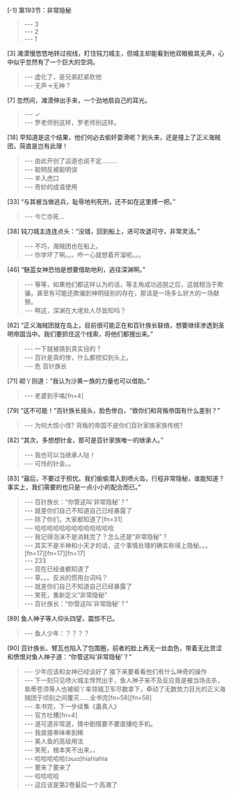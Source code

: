 
[-1] 第193节：非常隐秘
>--- 3<br>
>--- 2<br>
>--- 1<br>

[3] 滩漠慢悠悠地转过视线，盯住钝刀城主，但城主却能看到他双眼极其无声，心中似乎忽然有了一个巨大的空洞。
>--- 虚化了，是兄弟赶紧砍他<br>
>--- 无声->无神？<br>

[7] 忽然间，滩漠伸出手来，一个劲地扇自己的耳光。
>--- ✓<br>
>--- 罗老师别这样，罗老师别这样。<br>

[18] 早知道是这个结果，他们何必去偷奸耍滑呢？到头来，还是撞上了正义海贼团，简直是岂有此理！
>--- 由此开创了运道也说不定………<br>
>--- 聪明反被聪明误<br>
>--- 羊入虎口<br>
>--- 奇妙的成语使用<br>

[33] “与其被当做逃兵，耻辱地判死刑，还不如在这里搏一把。”
>--- 今亡亦死…<br>

[38] 钝刀城主连连点头：“没错，回到船上，进可攻退可守，非常灵活。”
>--- 不巧，海贼团也在船上。<br>
>--- 你学坏了啊。。。咋一心就想着开溜呢。。。<br>

[46] “魅蓝女神恐怕是想要借助地利，逃往深渊啊。”
>--- 等等，如果他们都这样认为的话，等主角成功逃脱之后，这就相当于欺骗，甚至有可能还欺骗到神明级别的存在，那该是一场多么好大的一场献祭。<br>
>--- 啊这，深渊在大佬处人尽皆知吗？<br>

[62] “正义海贼团就在岛上，目前很可能正在和百针族长联络，想要继续渗透到圣明帝国当中。我们要抓住这个线索，将他们都搜出来。”
>--- 一下就被猜到真实目的？<br>
>--- 百针是真的惨，什么都控扣到头上。<br>
>--- 危
百针族长<br>

[71] 砌丫则道：“我认为沙黄一族的力量也可以借助。”
>--- 老婆到手咯[fn=4]<br>

[79] “这不可能！”百针族长摇头，脸色惨白，“救你们和背叛帝国有什么差别？”
>--- 为何大惊小怪? 背叛的帝国不是你们百针家族家族传统?<br>

[82] “其次，多想想针金，那可是百针家族唯一的继承人。”
>--- 我也可以当继承人哒！<br>
>--- 可怜的针金。。<br>

[83] “最后，不要过于担忧。我们偷偷潜入到喷火岛，行程非常隐秘，谁能知道？事实上，我们需要的也只是一点小小的配合而已。”
>--- 百针族长：“你管这叫‘非常隐秘’？”<br>
>--- 就差你们自己不知道自己已经暴露了<br>
>--- 除了你们，大家都知道了[fn=31]<br>
>--- 哈哈哈哈哈哈哈哈哈哈哈哈哈<br>
>--- 我记得泡沫不是消耗完了？怎么还是“非常隐秘”？<br>
>--- 其实不是半神和小天才的话，这个事情处理的确实称得上隐秘。。。[fn=17][fn=17][fn=17]<br>
>--- 233<br>
>--- 现在已经谁都知道了<br>
>--- 草。。。反派的惯用台词吗？<br>
>--- 就差你们自己不知道自己已经暴露了<br>
>--- 笑死，重新定义“非常隐秘”<br>
>--- 百针族长：“你管这叫‘非常隐秘’？”<br>

[89] 鱼人神子等人仰头四望，震惊不已。
>--- 鱼人少年：？？？？<br>

[90] 百针族长、臂瓦也陷入了包围圈，前者的脸上再无一丝血色，带着无比苦涩和愤恨对鱼人神子道：“你管这叫‘非常隐秘’？”
>--- 少年应该和女神已经谈好了 接下来要看看他们有什么神奇的操作<br>
>--- 下一刻只见喷火城主悍然出手，鱼人神子来不及反应竟是被当场击杀，紫蒂苍须等人也被砌丫率领城卫军尽数拿下，牵动了无数势力目光的正义海贼团于顷刻之间覆灭……全书完[fn=58][fn=58]<br>
>--- 本书完，下一步续集《蛊真人》<br>
>--- 官方吐槽[fn=4]<br>
>--- 道可道非常道，猜中剧情要不要直播吃手机。<br>
>--- 我直接串味串到稀<br>
>--- 美人鱼的高级用法<br>
>--- 笑死，根本笑不出来，，<br>
>--- 哈哈哈哈哈(ಡωಡ)hiahiahia<br>
>--- 要来了要来了<br>
>--- 哈哈哈哈<br>
>--- 这应该是第2卷最后一个高潮了<br>
